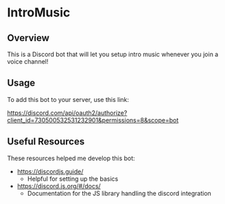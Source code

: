 # IntroMusic

## Overview

This is a Discord bot that will let you setup intro music whenever you join a voice channel!

## Usage

To add this bot to your server, use this link:

https://discord.com/api/oauth2/authorize?client_id=730500532531232901&permissions=8&scope=bot

## Useful Resources

These resources helped me develop this bot:

- https://discordjs.guide/
  - Helpful for setting up the basics
- https://discord.js.org/#/docs/
  - Documentation for the JS library handling the discord integration
